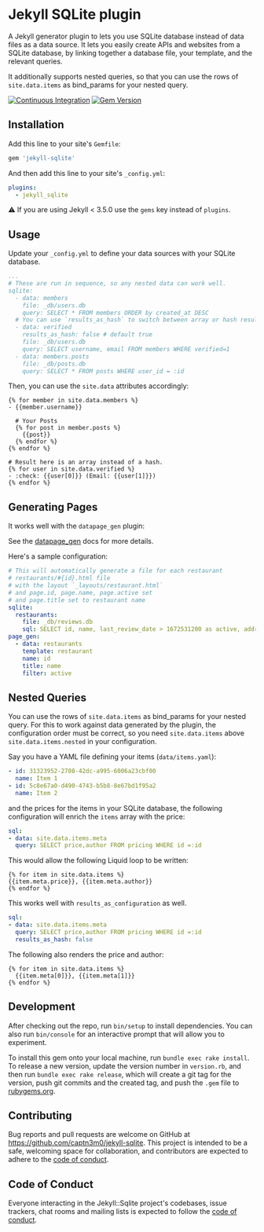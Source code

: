 # Jekyll SQLite plugin

A Jekyll generator plugin to lets you use SQLite database instead of data files as a data source. It lets you easily create APIs and websites from a SQLite database, by linking together a database file, your template, and the relevant queries.

It additionally supports nested queries, so that you can use the rows of `site.data.items` as bind_params for your nested query.

[![Continuous Integration](https://github.com/captn3m0/jekyll-sqlite/actions/workflows/main.yml/badge.svg)](https://github.com/captn3m0/jekyll-sqlite/actions/workflows/main.yml) [![Gem Version](https://badge.fury.io/rb/jekyll-sqlite.svg)](https://badge.fury.io/rb/jekyll-sqlite)

## Installation

Add this line to your site's `Gemfile`:

```ruby
gem 'jekyll-sqlite'
```

And then add this line to your site's `_config.yml`:

```yml
plugins:
  - jekyll_sqlite
```

:warning: If you are using Jekyll < 3.5.0 use the `gems` key instead of `plugins`.

## Usage

Update your `_config.yml` to define your data sources with your SQLite database.

```yml
...
# These are run in sequence, so any nested data can work well.
sqlite:
  - data: members
    file: _db/users.db
    query: SELECT * FROM members ORDER by created_at DESC
  # You can use `results_as_hash` to switch between array or hash results (default).
  - data: verified
    results_as_hash: false # default true
    file: _db/users.db
    query: SELECT username, email FROM members WHERE verified=1
  - data: members.posts
    file: _db/posts.db
    query: SELECT * FROM posts WHERE user_id = :id
```

Then, you can use the `site.data` attributes accordingly:

```liquid
{% for member in site.data.members %}
- {{member.username}}

  # Your Posts
  {% for post in member.posts %}
    {{post}}
  {% endfor %}
{% endfor %}

# Result here is an array instead of a hash.
{% for user in site.data.verified %}
- :check: {{user[0]}} (Email: {{user[1]}})
{% endfor %}
```

## Generating Pages

It works well with the `datapage_gen` plugin:

See the [datapage_gen](https://github.com/avillafiorita/jekyll-datapage_gen) docs for more details.

Here's a sample configuration:

```yaml
# This will automatically generate a file for each restaurant
# restaurants/#{id}.html file
# with the layout `_layouts/restaurant.html`
# and page.id, page.name, page.active set
# and page.title set to restaurant name
sqlite:
  restaurants:
    file: _db/reviews.db
    sql: SELECT id, name, last_review_date > 1672531200 as active, address FROM restaurants;
page_gen:
  - data: restaurants
    template: restaurant
    name: id
    title: name
    filter: active
```

## Nested Queries

You can use the rows of `site.data.items` as bind_params for your nested query. For this to work against
data generated by the plugin, the configuration order must be correct, so you need `site.data.items` above `site.data.items.nested` in your configuration.

Say you have a YAML file defining your items (`data/items.yaml`):

```yaml
- id: 31323952-2708-42dc-a995-6006a23cbf00
  name: Item 1
- id: 5c8e67a0-d490-4743-b5b8-8e67bd1f95a2
  name: Item 2
```
and the prices for the items in your SQLite database, the following configuration will enrich the `items` array with the price:

```yaml
sql:
- data: site.data.items.meta
  query: SELECT price,author FROM pricing WHERE id =:id
```
This would allow the following Liquid loop to be written:

```liquid
{% for item in site.data.items %}
{{item.meta.price}}, {{item.meta.author}}
{% endfor %}
```

This works well with `results_as_configuration` as well.

```yaml
sql:
- data: site.data.items.meta
  query: SELECT price,author FROM pricing WHERE id =:id
  results_as_hash: false
```

The following also renders the price and author:

```liquid
{% for item in site.data.items %}
  {{item.meta[0]}}, {{item.meta[1]}}
{% endfor %}
```

## Development

After checking out the repo, run `bin/setup` to install dependencies. You can also run `bin/console` for an interactive prompt that will allow you to experiment.

To install this gem onto your local machine, run `bundle exec rake install`. To release a new version, update the version number in `version.rb`, and then run `bundle exec rake release`, which will create a git tag for the version, push git commits and the created tag, and push the `.gem` file to [rubygems.org](https://rubygems.org).

## Contributing

Bug reports and pull requests are welcome on GitHub at https://github.com/captn3m0/jekyll-sqlite. This project is intended to be a safe, welcoming space for collaboration, and contributors are expected to adhere to the [code of conduct](https://github.com/captn3m0/jekyll-sqlite/blob/main/CODE_OF_CONDUCT.md).

## Code of Conduct

Everyone interacting in the Jekyll::Sqlite project's codebases, issue trackers, chat rooms and mailing lists is expected to follow the [code of conduct](https://github.com/captn3m0/jekyll-sqlite/blob/main/CODE_OF_CONDUCT.md).
